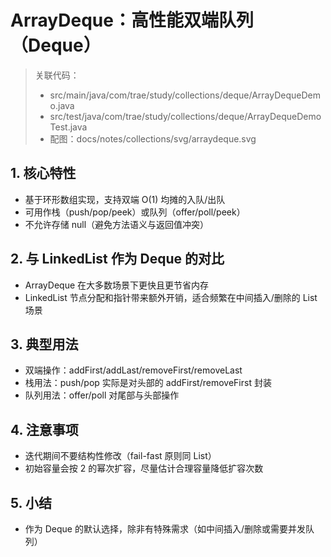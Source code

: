 # ArrayDeque：高性能双端队列（Deque）

> 关联代码：
> - src/main/java/com/trae/study/collections/deque/ArrayDequeDemo.java
> - src/test/java/com/trae/study/collections/deque/ArrayDequeDemoTest.java
> - 配图：docs/notes/collections/svg/arraydeque.svg

## 1. 核心特性
- 基于环形数组实现，支持双端 O(1) 均摊的入队/出队
- 可用作栈（push/pop/peek）或队列（offer/poll/peek）
- 不允许存储 null（避免方法语义与返回值冲突）

## 2. 与 LinkedList 作为 Deque 的对比
- ArrayDeque 在大多数场景下更快且更节省内存
- LinkedList 节点分配和指针带来额外开销，适合频繁在中间插入/删除的 List 场景

## 3. 典型用法
- 双端操作：addFirst/addLast/removeFirst/removeLast
- 栈用法：push/pop 实际是对头部的 addFirst/removeFirst 封装
- 队列用法：offer/poll 对尾部与头部操作

## 4. 注意事项
- 迭代期间不要结构性修改（fail-fast 原则同 List）
- 初始容量会按 2 的幂次扩容，尽量估计合理容量降低扩容次数

## 5. 小结
- 作为 Deque 的默认选择，除非有特殊需求（如中间插入/删除或需要并发队列）